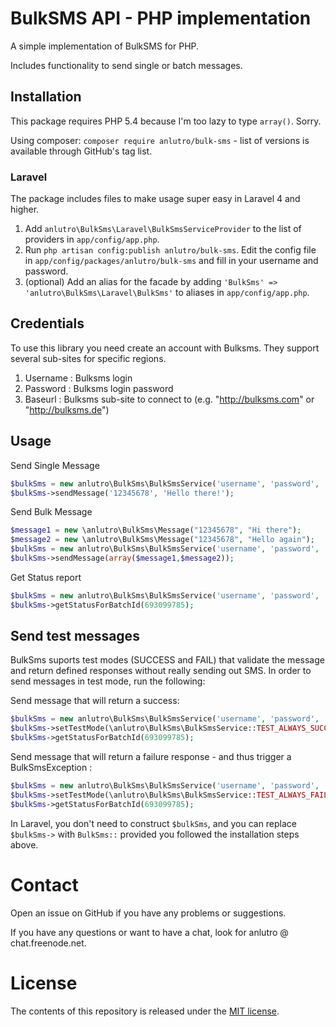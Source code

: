 # BulkSMS API - PHP implementation
A simple implementation of BulkSMS for PHP.

Includes functionality to send single or batch messages.

## Installation

This package requires PHP 5.4 because I'm too lazy to type `array()`. Sorry.

Using composer: `composer require anlutro/bulk-sms` - list of versions is available through GitHub's tag list.

### Laravel

The package includes files to make usage super easy in Laravel 4 and higher.

1. Add `anlutro\BulkSms\Laravel\BulkSmsServiceProvider` to the list of providers in `app/config/app.php`.
2. Run `php artisan config:publish anlutro/bulk-sms`. Edit the config file in `app/config/packages/anlutro/bulk-sms` and fill in your username and password.
3. (optional) Add an alias for the facade by adding `'BulkSms' => 'anlutro\BulkSms\Laravel\BulkSms'` to aliases in `app/config/app.php`.

## Credentials

To use this library you need create an account with Bulksms. They support several sub-sites for specific regions.

1. Username : Bulksms login
2. Password : Bulksms login password
3. Baseurl : Bulksms sub-site to connect to (e.g. "http://bulksms.com" or "http://bulksms.de")

## Usage

Send Single Message
```php
$bulkSms = new anlutro\BulkSms\BulkSmsService('username', 'password', 'baseurl');
$bulkSms->sendMessage('12345678', 'Hello there!');
```

Send Bulk Message
```php
$message1 = new \anlutro\BulkSms\Message("12345678", "Hi there");
$message2 = new \anlutro\BulkSms\Message("12345678", "Hello again");
$bulkSms = new anlutro\BulkSms\BulkSmsService('username', 'password', 'baseurl');
$bulkSms->sendMessage(array($message1,$message2));
```

Get Status report
```php
$bulkSms = new anlutro\BulkSms\BulkSmsService('username', 'password', 'baseurl');
$bulkSms->getStatusForBatchId(693099785);
```

## Send test messages

BulkSms suports test modes (SUCCESS and FAIL) that validate the message and return defined responses without really sending out SMS. In order to send messages in test mode, run the following:

Send message that will return a success:

```php
$bulkSms = new anlutro\BulkSms\BulkSmsService('username', 'password', 'baseurl');
$bulkSms->setTestMode(\anlutro\BulkSms\BulkSmsService::TEST_ALWAYS_SUCCEED);
$bulkSms->getStatusForBatchId(693099785);
```

Send message that will return a failure response - and thus trigger a BulkSmsException :

```php
$bulkSms = new anlutro\BulkSms\BulkSmsService('username', 'password', 'baseurl');
$bulkSms->setTestMode(\anlutro\BulkSms\BulkSmsService::TEST_ALWAYS_FAIL);
$bulkSms->getStatusForBatchId(693099785);
```

In Laravel, you don't need to construct `$bulkSms`, and you can replace `$bulkSms->` with `BulkSms::` provided you followed the installation steps above.

# Contact
Open an issue on GitHub if you have any problems or suggestions.

If you have any questions or want to have a chat, look for anlutro @ chat.freenode.net.

# License
The contents of this repository is released under the [MIT license](http://opensource.org/licenses/MIT).